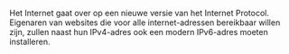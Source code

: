 Het Internet gaat over op een nieuwe versie van het Internet Protocol. Eigenaren van websites die voor alle internet-adressen bereikbaar willen zijn, zullen naast hun IPv4-adres ook een modern IPv6-adres moeten installeren.
